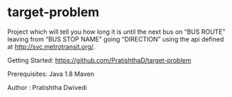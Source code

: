 # target-problem

Project which will tell you how long it is until the next bus on “BUS ROUTE” leaving from “BUS STOP NAME” going “DIRECTION” using the api defined at http://svc.metrotransit.org/.

Getting Started: 
https://github.com/PratishthaD/target-problem

Prerequisites: 
Java 1.8
Maven

Author : 
Pratishtha Dwivedi
